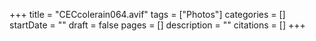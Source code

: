 +++
title = "CECcolerain064.avif"
tags = ["Photos"]
categories = []
startDate = ""
draft = false
pages = []
description = ""
citations = []
+++
